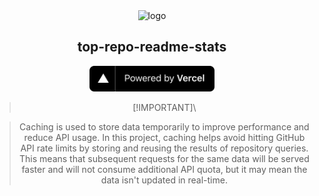 <div align=center>
  <img src="https://cdn.icon-icons.com/icons2/903/PNG/512/stats_icon-icons.com_69449.png" alt="logo"/>

## top-repo-readme-stats  
<a href="https://vercel.com">
  <img src="powered-by-vercel.svg" alt="vercel logo" width="200" />
</a>

> [!IMPORTANT]\

> Caching is used to store data temporarily to improve performance and reduce API usage. In this project, caching helps avoid hitting GitHub API rate limits by storing and reusing the results of repository queries. This means that subsequent requests for the same data will be served faster and will not consume additional API quota, but it may mean the data isn't updated in real-time.
